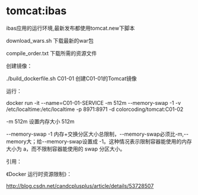 # tomcat:ibas
ibas应用的运行环境,最新发布都使用tomcat.new下脚本


download_wars.sh 下载最新的war包

compile_order.txt 下载所需的资源文件

创建镜像：

./build_dockerfile.sh C01-01  创建C01-01的Tomcat镜像

运行：

docker run -it --name=C01-01-SERVICE -m 512m --memory-swap -1 -v /etc/localtime:/etc/localtime -p 8971:8971 -d colorcoding/tomcat:C01-02

-m 512m 设置内存大小 512m

--memory-swap -1  内存+交换分区大小总限制，--memory-swap必须比-m,--memory大；给--memory-swap设置成 -1。这种情况表示限制容器能使用的内存大小为 a，而不限制容器能使用的 swap 分区大小。

引用：

《Docker 运行时资源限制》：

http://blog.csdn.net/candcplusplus/article/details/53728507


